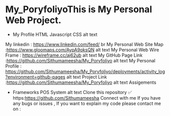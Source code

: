 # My_PoryfoliyoThis is My Personal Web Project.

- My Profile
HTML
Javascript
CSS
alt text


My linkedin : https://www.linkedin.com/feed/
br
My Personal Web Site Map :https://www.gloomaps.com/AypA9oksQN
alt text
My Personal Web Wire Frame : https://wireframe.cc/aj62ub
alt text
My GitHub Page Link :https://github.com/Sithumameesha/My_Poryfoliyo
alt text
My Personal Profile : https://github.com/Sithumameesha/My_Poryfoliyo/deployments/activity_log?environment=github-pages
alt text
Project Link :https://github.com/Sithumameesha/My_Poryfoliyo
alt text
Assigements

- Frameworks
POS System
alt text
Clone this repository ✅
https:https://github.com/Sithumameesha
Connect with me
If you have any bugs or issues , If you want to explain my code please contact me on :

